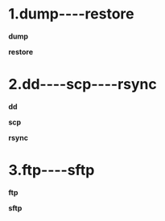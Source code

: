 # 1.dump----restore

**dump**

**restore**

# 2.dd----scp----rsync

**dd**

**scp**

**rsync**

# 3.ftp----sftp

**ftp**

**sftp**

